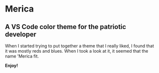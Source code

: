 # Merica
## A VS Code color theme for the patriotic developer
When I started trying to put together a theme that I really liked, I found that it was mostly reds and blues. 
When I took a look at it, it seemed that the name 'Merica fit.  

**Enjoy!**